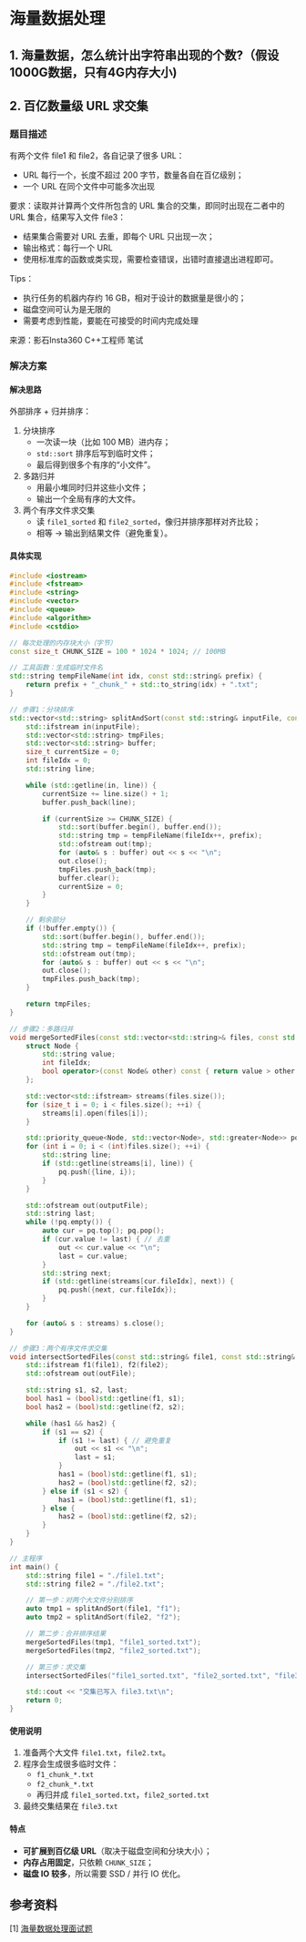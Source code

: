 # 海量数据处理



## 1. 海量数据，怎么统计出字符串出现的个数?（假设1000G数据，只有4G内存大小)



## 2. 百亿数量级 URL 求交集

### 题目描述

有两个文件 file1 和 file2，各自记录了很多 URL：

*   URL 每行一个，长度不超过 200 字节，数量各自在百亿级别；
*   一个 URL 在同个文件中可能多次出现

要求：读取并计算两个文件所包含的 URL 集合的交集，即同时出现在二者中的 URL 集合，结果写入文件 file3：

*   结果集合需要对 URL 去重，即每个 URL 只出现一次；
*   输出格式：每行一个 URL
*   使用标准库的函数或类实现，需要检查错误，出错时直接退出进程即可。

Tips：

*   执行任务的机器内存约 16 GB，相对于设计的数据量是很小的；
*   磁盘空间可认为是无限的
*   需要考虑到性能，要能在可接受的时间内完成处理

来源：影石Insta360 C++工程师 笔试

### 解决方案

#### 解决思路

外部排序 + 归并排序：

1.   分块排序
     *   一次读一块（比如 100 MB）进内存；
     *   `std::sort` 排序后写到临时文件；
     *   最后得到很多个有序的“小文件”。
2.   多路归并
     *   用最小堆同时归并这些小文件；
     *   输出一个全局有序的大文件。
3.   两个有序文件求交集
     *   读 `file1_sorted` 和 `file2_sorted`，像归并排序那样对齐比较；
     *   相等 $\to$ 输出到结果文件（避免重复）。

#### 具体实现

```cpp
#include <iostream>
#include <fstream>
#include <string>
#include <vector>
#include <queue>
#include <algorithm>
#include <cstdio>

// 每次处理的内存块大小（字节）
const size_t CHUNK_SIZE = 100 * 1024 * 1024; // 100MB

// 工具函数：生成临时文件名
std::string tempFileName(int idx, const std::string& prefix) {
    return prefix + "_chunk_" + std::to_string(idx) + ".txt";
}

// 步骤1：分块排序
std::vector<std::string> splitAndSort(const std::string& inputFile, const std::string& prefix) {
    std::ifstream in(inputFile);
    std::vector<std::string> tmpFiles;
    std::vector<std::string> buffer;
    size_t currentSize = 0;
    int fileIdx = 0;
    std::string line;

    while (std::getline(in, line)) {
        currentSize += line.size() + 1;
        buffer.push_back(line);

        if (currentSize >= CHUNK_SIZE) {
            std::sort(buffer.begin(), buffer.end());
            std::string tmp = tempFileName(fileIdx++, prefix);
            std::ofstream out(tmp);
            for (auto& s : buffer) out << s << "\n";
            out.close();
            tmpFiles.push_back(tmp);
            buffer.clear();
            currentSize = 0;
        }
    }

    // 剩余部分
    if (!buffer.empty()) {
        std::sort(buffer.begin(), buffer.end());
        std::string tmp = tempFileName(fileIdx++, prefix);
        std::ofstream out(tmp);
        for (auto& s : buffer) out << s << "\n";
        out.close();
        tmpFiles.push_back(tmp);
    }

    return tmpFiles;
}

// 步骤2：多路归并
void mergeSortedFiles(const std::vector<std::string>& files, const std::string& outputFile) {
    struct Node {
        std::string value;
        int fileIdx;
        bool operator>(const Node& other) const { return value > other.value; }
    };

    std::vector<std::ifstream> streams(files.size());
    for (size_t i = 0; i < files.size(); ++i) {
        streams[i].open(files[i]);
    }

    std::priority_queue<Node, std::vector<Node>, std::greater<Node>> pq;
    for (int i = 0; i < (int)files.size(); ++i) {
        std::string line;
        if (std::getline(streams[i], line)) {
            pq.push({line, i});
        }
    }

    std::ofstream out(outputFile);
    std::string last;
    while (!pq.empty()) {
        auto cur = pq.top(); pq.pop();
        if (cur.value != last) { // 去重
            out << cur.value << "\n";
            last = cur.value;
        }
        std::string next;
        if (std::getline(streams[cur.fileIdx], next)) {
            pq.push({next, cur.fileIdx});
        }
    }

    for (auto& s : streams) s.close();
}

// 步骤3：两个有序文件求交集
void intersectSortedFiles(const std::string& file1, const std::string& file2, const std::string& outFile) {
    std::ifstream f1(file1), f2(file2);
    std::ofstream out(outFile);

    std::string s1, s2, last;
    bool has1 = (bool)std::getline(f1, s1);
    bool has2 = (bool)std::getline(f2, s2);

    while (has1 && has2) {
        if (s1 == s2) {
            if (s1 != last) { // 避免重复
                out << s1 << "\n";
                last = s1;
            }
            has1 = (bool)std::getline(f1, s1);
            has2 = (bool)std::getline(f2, s2);
        } else if (s1 < s2) {
            has1 = (bool)std::getline(f1, s1);
        } else {
            has2 = (bool)std::getline(f2, s2);
        }
    }
}

// 主程序
int main() {
    std::string file1 = "./file1.txt";
    std::string file2 = "./file2.txt";

    // 第一步：对两个大文件分别排序
    auto tmp1 = splitAndSort(file1, "f1");
    auto tmp2 = splitAndSort(file2, "f2");

    // 第二步：合并排序结果
    mergeSortedFiles(tmp1, "file1_sorted.txt");
    mergeSortedFiles(tmp2, "file2_sorted.txt");

    // 第三步：求交集
    intersectSortedFiles("file1_sorted.txt", "file2_sorted.txt", "file3.txt");

    std::cout << "交集已写入 file3.txt\n";
    return 0;
}

```

#### 使用说明

1.   准备两个大文件 `file1.txt`，`file2.txt`。
2.   程序会生成很多临时文件：
     *   `f1_chunk_*.txt`
     *   `f2_chunk_*.txt`
     *   再归并成 `file1_sorted.txt`，`file2_sorted.txt`
3.   最终交集结果在 `file3.txt`

#### 特点

*   **可扩展到百亿级 URL**（取决于磁盘空间和分块大小）；
*   **内存占用固定**，只依赖 `CHUNK_SIZE`；
*   **磁盘 IO 较多**，所以需要 SSD / 并行 IO 优化。





## 参考资料

[1] [海量数据处理面试题](https://interviewguide.cn/notes/03-hunting_job/02-interview/07-01-massive_data.html)
